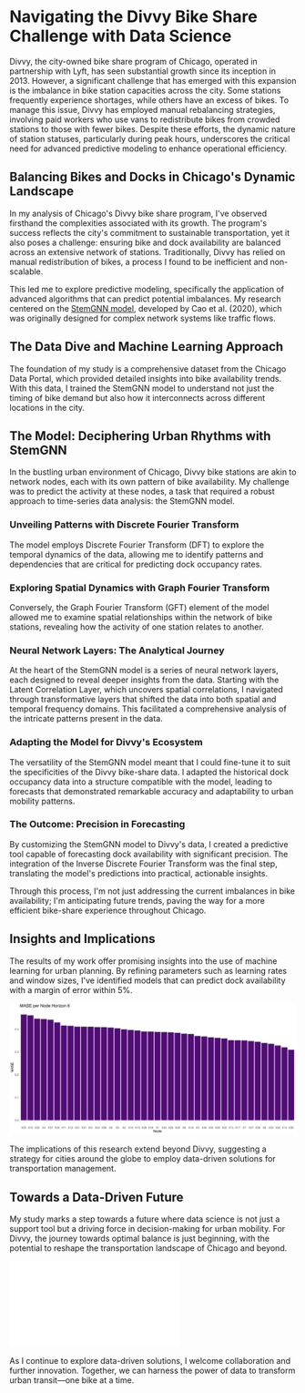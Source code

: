 

# Navigating the Divvy Bike Share Challenge with Data Science

Divvy, the city-owned bike share program of Chicago, operated in partnership with Lyft, has seen substantial growth since its inception in 2013. However, a significant challenge that has emerged with this expansion is the imbalance in bike station capacities across the city. Some stations frequently experience shortages, while others have an excess of bikes. To manage this issue, Divvy has employed manual rebalancing strategies, involving paid workers who use vans to redistribute bikes from crowded stations to those with fewer bikes. Despite these efforts, the dynamic nature of station statuses, particularly during peak hours, underscores the critical need for advanced predictive modeling to enhance operational efficiency.

## Balancing Bikes and Docks in Chicago's Dynamic Landscape

In my analysis of Chicago's Divvy bike share program, I've observed firsthand the complexities associated with its growth. The program's success reflects the city's commitment to sustainable transportation, yet it also poses a challenge: ensuring bike and dock availability are balanced across an extensive network of stations. Traditionally, Divvy has relied on manual redistribution of bikes, a process I found to be inefficient and non-scalable.

This led me to explore predictive modeling, specifically the application of advanced algorithms that can predict potential imbalances. My research centered on the [StemGNN model](https://arxiv.org/abs/2103.07719), developed by Cao et al. (2020), which was originally designed for complex network systems like traffic flows.


## The Data Dive and Machine Learning Approach

The foundation of my study is a comprehensive dataset from the Chicago Data Portal, which provided detailed insights into bike availability trends. With this data, I trained the StemGNN model to understand not just the timing of bike demand but also how it interconnects across different locations in the city.

## The Model: Deciphering Urban Rhythms with StemGNN

In the bustling urban environment of Chicago, Divvy bike stations are akin to network nodes, each with its own pattern of bike availability. My challenge was to predict the activity at these nodes, a task that required a robust approach to time-series data analysis: the StemGNN model.

### Unveiling Patterns with Discrete Fourier Transform

The model employs Discrete Fourier Transform (DFT) to explore the temporal dynamics of the data, allowing me to identify patterns and dependencies that are critical for predicting dock occupancy rates.

### Exploring Spatial Dynamics with Graph Fourier Transform

Conversely, the Graph Fourier Transform (GFT) element of the model allowed me to examine spatial relationships within the network of bike stations, revealing how the activity of one station relates to another.

### Neural Network Layers: The Analytical Journey

At the heart of the StemGNN model is a series of neural network layers, each designed to reveal deeper insights from the data. Starting with the Latent Correlation Layer, which uncovers spatial correlations, I navigated through transformative layers that shifted the data into both spatial and temporal frequency domains. This facilitated a comprehensive analysis of the intricate patterns present in the data.

### Adapting the Model for Divvy's Ecosystem

The versatility of the StemGNN model meant that I could fine-tune it to suit the specificities of the Divvy bike-share data. I adapted the historical dock occupancy data into a structure compatible with the model, leading to forecasts that demonstrated remarkable accuracy and adaptability to urban mobility patterns.

### The Outcome: Precision in Forecasting

By customizing the StemGNN model to Divvy's data, I created a predictive tool capable of forecasting dock availability with significant precision. The integration of the Inverse Discrete Fourier Transform was the final step, translating the model's predictions into practical, actionable insights.

Through this process, I'm not just addressing the current imbalances in bike availability; I'm anticipating future trends, paving the way for a more efficient bike-share experience throughout Chicago.

## Insights and Implications

The results of my work offer promising insights into the use of machine learning for urban planning. By refining parameters such as learning rates and window sizes, I've identified models that can predict dock availability with a margin of error within 5%.

![MASE and RMSE per Node](/images/mase_per_node.png)

The implications of this research extend beyond Divvy, suggesting a strategy for cities around the globe to employ data-driven solutions for transportation management.

## Towards a Data-Driven Future

My study marks a step towards a future where data science is not just a support tool but a driving force in decision-making for urban mobility. For Divvy, the journey towards optimal balance is just beginning, with the potential to reshape the transportation landscape of Chicago and beyond.

![Metrics Table Overview](/images/metrics_table.pdf)

As I continue to explore data-driven solutions, I welcome collaboration and further innovation. Together, we can harness the power of data to transform urban transit—one bike at a time.

